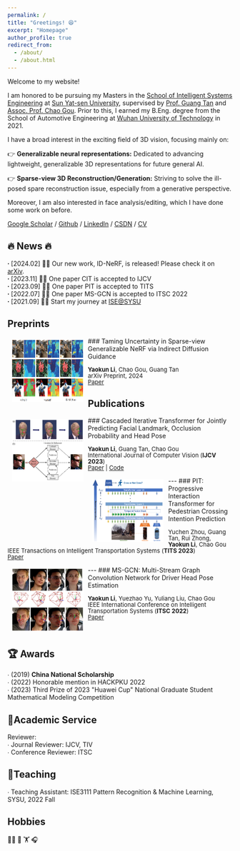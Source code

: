 ```yaml
---
permalink: /
title: "Greetings! 😆"
excerpt: "Homepage"
author_profile: true
redirect_from:
  - /about/
  - /about.html
---
```


Welcome to my website!

I am honored to be pursuing my Masters in the [School of Intelligent Systems Engineering](https://ise.sysu.edu.cn/index.htm) at [Sun Yat-sen University](https://www.sysu.edu.cn/sysuen/), supervised by [Prof. Guang Tan](https://ise.sysu.edu.cn/teacher/teacher01/1354976.htm) and [Assoc. Prof. Chao Gou](https://chaogou.github.io/). Prior to this, I earned my B.Eng. degree from the School of Automotive Engineering at [Wuhan University of Technology](http://english.whut.edu.cn/) in 2021.<br /> 

I have a broad interest in the exciting field of 3D vision, focusing mainly on:<br />

👉 **Generalizable neural representations:** Dedicated to advancing lightweight, generalizable 3D representations for future general AI.<br />

👉 **Sparse-view 3D Reconstruction/Generation:** Striving to solve the ill-posed spare reconstruction issue, especially from a generative perspective.<br />

Moreover, I am also interested in face analysis/editing, which I have done some work on before.<br />

[Google Scholar](https://scholar.google.com.hk/citations?hl=en&view_op=list_works&authuser=1&gmla=AH70aAXzHZsmUfNdNZ-ZxUUQch_wz3OjkERjPqQVZklCFS9UTowHTxCJWtp60drsx3o3-Ra6hCbX7ymcWN_1PJZddFg7&user=plCD9wwAAAAJ) / [Github](https://github.com/Iron-LYK) / [LinkedIn](https://www.linkedin.com/in/yaokun-li-83a9872a3/) / [CSDN](https://blog.csdn.net/DUDUDUTU?spm=1000.2115.3001.5343) / <a href="https://Iron-LYK.github.io/files/CV.pdf">CV</a>
  
   
🔥 News 🔥
----- 
**∙** [2024.02] 🌟🌟 Our new work, ID-NeRF, is released! Please check it on [arXiv](https://link.springer.com/article/10.1007/s11263-023-01935-2).<br />
**∙** [2023.11] 🎉🎉 One paper CIT is accepted to IJCV<br /> 
**∙** [2023.09] 🎉🎉 One paper PIT is accepted to TITS<br /> 
**∙** [2022.07] 🎉🎉 One paper MS-GCN is accepted to ITSC 2022<br /> 
**∙** [2021.09] 🚀🚀 Start my journey at [ISE@SYSU](https://ise.sysu.edu.cn/) 


Preprints 
----- 
<img style="float: left; margin:5px 10px" src="../images/paper_teasers/ID-NeRF.png" width="160" height="140"> 
### Taming Uncertainty in Sparse-view Generalizable NeRF via Indirect Diffusion Guidance 
<p style="line-height:1.0"> 
<font size="2"> 
<strong>Yaokun Li</strong>, Chao Gou, Guang Tan <br /> 
arXiv Preprint, 2024<br /> 
<a href="xxx">Paper</a>
<br />
</font>
</p>


Publications 
----- 
<img style="float: left; margin:5px 10px" src="../images/paper_teasers/CIT.png" width="160" height="140"> 
### Cascaded Iterative Transformer for Jointly Predicting Facial Landmark, Occlusion Probability and Head Pose 
<p style="line-height:1.0"> 
<font size="2"> 
<strong>Yaokun Li</strong>, Guang Tan, Chao Gou <br /> 
International Journal of Computer Vision (<strong>IJCV 2023</strong>)<br /> 
<a href="https://doi.org/10.1007/s11263-023-01935-2">Paper</a> | 
<a href="https://github.com/Iron-LYK/CIT">Code</a>
<br />
</font>
</p>
---
<img style="float: left; margin:5px 10px" src="../images/paper_teasers/PIT.png" width="160" height="140"> 
### PIT: Progressive Interaction Transformer for Pedestrian Crossing Intention Prediction 
<p style="line-height:1.0"> 
<font size="2"> 
Yuchen Zhou, Guang Tan, Rui Zhong, <strong>Yaokun Li</strong>, Chao Gou<br /> 
IEEE Transactions on Intelligent Transportation Systems (<strong>TITS 2023</strong>)<br /> 
<a href="https://ieeexplore.ieee.org/abstract/document/10247098">Paper</a>
<br /> 
</font> 
</p> 
---
<img style="float: left; margin:5px 10px" src="../images/paper_teasers/MS-GCN.png" width="160" height="140"> 
### MS-GCN: Multi-Stream Graph Convolution Network for Driver Head Pose Estimation 
<p style="line-height:1.0"> 
<font size="2"> 
<strong>Yaokun Li</strong>, Yuezhao Yu, Yuliang Liu, Chao Gou<br /> 
IEEE International Conference on Intelligent Transportation Systems (<strong>ITSC 2022</strong>)<br /> 
<a href="https://ieeexplore.ieee.org/abstract/document/9922277">Paper</a>
<br /> 
</font> 
</p> 
<br/>


🏆 Awards 
----- 
∙ \(2019\) **China National Scholarship**<br /> 
∙ \(2022\) Honorable mention in HACKPKU 2022<br /> 
∙ \(2023\) Third Prize of 2023 "Huawei Cup" National Graduate Student Mathematical Modeling Competition<br /> 




📝Academic Service 
----- 
Reviewer:<br /> 
∙ Journal Reviewer: IJCV, TIV<br /> 
∙ Conference Reviewer: ITSC<br /> 


📖Teaching 
----- 
∙ Teaching Assistant: ISE3111 Pattern Recognition & Machine Learning, SYSU, 2022 Fall 

Hobbies
----- 
🏃‍♂️ 🏀 🏋 🎧

